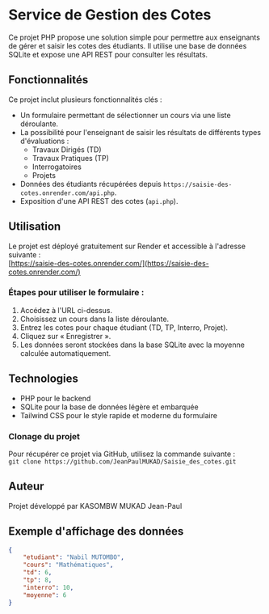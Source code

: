 # Service de Gestion des Cotes

Ce projet PHP propose une solution simple pour permettre aux enseignants de gérer et saisir les cotes des étudiants. Il utilise une base de données SQLite et expose une API REST pour consulter les résultats.

## Fonctionnalités
Ce projet inclut plusieurs fonctionnalités clés :

- Un formulaire permettant de sélectionner un cours via une liste déroulante.
- La possibilité pour l'enseignant de saisir les résultats de différents types d'évaluations :
    - Travaux Dirigés (TD)
    - Travaux Pratiques (TP)
    - Interrogatoires
    - Projets
- Données des étudiants récupérées depuis `https://saisie-des-cotes.onrender.com/api.php`.
- Exposition d'une API REST des cotes (`api.php`).

## Utilisation

Le projet est déployé gratuitement sur Render et accessible à l'adresse suivante :  
[https://saisie-des-cotes.onrender.com/](https://saisie-des-cotes.onrender.com/)

### Étapes pour utiliser le formulaire :

1. Accédez à l'URL ci-dessus.
2. Choisissez un cours dans la liste déroulante.
3. Entrez les cotes pour chaque étudiant (TD, TP, Interro, Projet).
4. Cliquez sur « Enregistrer ».
5. Les données seront stockées dans la base SQLite avec la moyenne calculée automatiquement.

## Technologies

- PHP pour le backend
- SQLite pour la base de données légère et embarquée
- Tailwind CSS pour le style rapide et moderne du formulaire

### Clonage du projet

Pour récupérer ce projet via GitHub, utilisez la commande suivante :  
`git clone https://github.com/JeanPaulMUKAD/Saisie_des_cotes.git`

## Auteur

Projet développé par KASOMBW MUKAD Jean-Paul

## Exemple d'affichage des données

```json
{
    "etudiant": "Nabil MUTOMBO",
    "cours": "Mathématiques",
    "td": 6,
    "tp": 8,
    "interro": 10,
    "moyenne": 6
}
```
